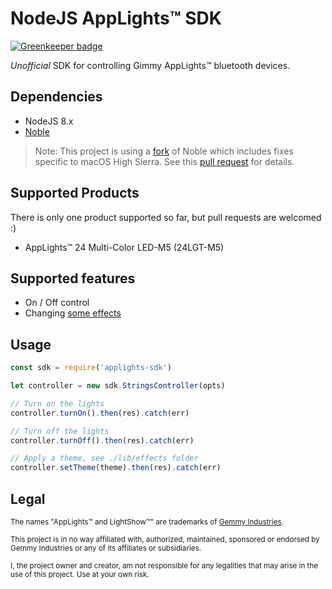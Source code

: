 # NodeJS AppLights™ SDK

[![Greenkeeper badge](https://badges.greenkeeper.io/mgibeau/applights-sdk.svg)](https://greenkeeper.io/)

_Unofficial_ SDK for controlling Gimmy AppLights™ bluetooth devices.


## Dependencies

  - NodeJS 8.x
  - [Noble](https://github.com/sandeepmistry/noble)

  > Note: This project is using a [fork](https://github.com/PolideaInternal/noble/tree/macos_highsierra) of Noble which includes fixes specific to macOS High Sierra. See this [pull request](https://github.com/sandeepmistry/noble/pull/689) for details.


## Supported Products

There is only one product supported so far, but pull requests are welcomed :)

  - AppLights™ 24 Multi-Color LED-M5 (24LGT-M5)


## Supported features

  - On / Off control
  - Changing [some effects](lib/effects)


## Usage

```javascript
const sdk = require('applights-sdk')

let controller = new sdk.StringsController(opts)

// Turn on the lights
controller.turnOn().then(res).catch(err)

// Turn off the lights
controller.turnOff().then(res).catch(err)

// Apply a theme, see ./lib/effects folder
controller.setTheme(theme).then(res).catch(err)
```


## Legal

<sub>The names "AppLights™ and LightShow™" are trademarks of [Gemmy Industries](http://www.gemmy.com/).

<sub>This project is in no way affiliated with, authorized, maintained, sponsored or endorsed by Gemmy Industries or any of its affiliates or subsidiaries.

<sub>I, the project owner and creator, am not responsible for any legalities that may arise in the use of this project. Use at your own risk.
